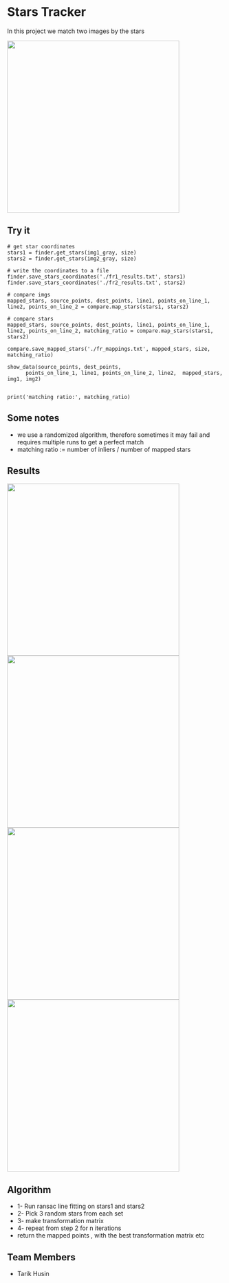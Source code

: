 
# Stars Tracker

In this project we match two images by the stars

<img  height="400" src="https://user-images.githubusercontent.com/10331972/233788698-4bf377ff-731a-4745-89f9-fcf8e489f047.png"/>

## Try it


    # get star coordinates
    stars1 = finder.get_stars(img1_gray, size)
    stars2 = finder.get_stars(img2_gray, size)

    # write the coordinates to a file
    finder.save_stars_coordinates('./fr1_results.txt', stars1)
    finder.save_stars_coordinates('./fr2_results.txt', stars2)

    # compare imgs
    mapped_stars, source_points, dest_points, line1, points_on_line_1, line2, points_on_line_2 = compare.map_stars(stars1, stars2)

    # compare stars
    mapped_stars, source_points, dest_points, line1, points_on_line_1, line2, points_on_line_2, matching_ratio = compare.map_stars(stars1, stars2)
    
    compare.save_mapped_stars('./fr_mappings.txt', mapped_stars, size, matching_ratio)

    show_data(source_points, dest_points,
          points_on_line_1, line1, points_on_line_2, line2,  mapped_stars, img1, img2)


    print('matching ratio:', matching_ratio)


## Some notes

- we use a randomized algorithm, therefore sometimes it may fail and requires multiple runs to get a perfect match
- matching ratio := number of inliers / number of mapped stars



## Results

<img height="400" src="https://user-images.githubusercontent.com/10331972/233772748-6f8bc387-3a52-415e-883d-02bf070458d3.png"/>

<img  height="400" src="https://user-images.githubusercontent.com/10331972/233772750-708a1bae-8358-4e18-a329-60daae1afe82.png"/>

<img  height="400" src="https://user-images.githubusercontent.com/10331972/233772752-19d1ff79-72e6-4bb8-ae24-e290a7eb5a29.png"/>

<img  height="400" src="https://user-images.githubusercontent.com/10331972/233772755-690c3eff-121c-4e7f-b4ef-b6a72c3dae4f.png"/>




## Algorithm

- 1- Run ransac line fitting on stars1 and stars2
- 2- Pick 3 random stars from each set
- 3- make transformation matrix
- 4- repeat from step 2 for n iterations
- return the mapped points , with the best transformation matrix etc



## Team Members

- Tarik Husin

